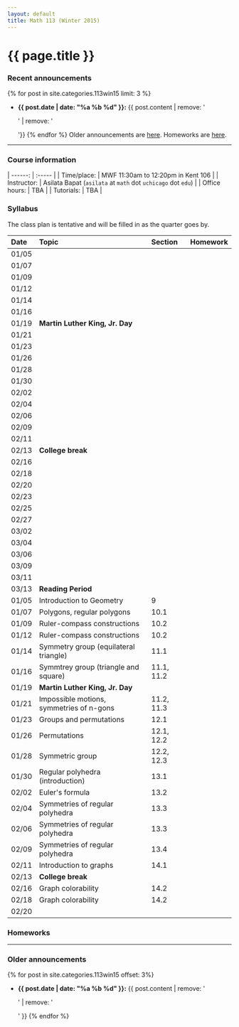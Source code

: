 ```yaml
---
layout: default
title: Math 113 (Winter 2015)
---
```



# {{ page.title }}

### Recent announcements
{% for post in site.categories.113win15 limit: 3 %}
* **{{ post.date | date: "%a %b %d" }}:** {{ post.content | remove: '<p>' | remove: '</p>'}}
{% endfor %}
Older announcements are [here](#older-announcements). Homeworks are [here](#homeworks).

----

### Course information

<div class="infotable">

| ------:       | :-----                                                       |
| Time/place:   | MWF 11:30am to 12:20pm in Kent 106                           |
| Instructor:   | Asilata Bapat (`asilata` at `math` dot `uchicago` dot `edu`) |
| Office hours: | TBA                                                          |
| Tutorials:    | TBA                                                          |

[ms]: https://maps.uchicago.edu/?location=Math-Stat+Building

</div>

### Syllabus
The class plan is tentative and will be filled in as the quarter goes by. 

<div class="classplan">

| Date  | Topic                           | Section | Homework |
| :---  | :---                            | :---    | :---     |
| 01/05 |                                 |         |          |
| 01/07 |                                 |         |          |
| 01/09 |                                 |         |          |
| 01/12 |                                 |         |          |
| 01/14 |                                 |         |          |
| 01/16 |                                 |         |          |
| 01/19 | **Martin Luther King, Jr. Day** |         |          |
| 01/21 |                                 |         |          |
| 01/23 |                                 |         |          |
| 01/26 |                                 |         |          |
| 01/28 |                                 |         |          |
| 01/30 |                                 |         |          |
| 02/02 |                                 |         |          |
| 02/04 |                                 |         |          |
| 02/06 |                                 |         |          |
| 02/09 |                                 |         |          |
| 02/11 |                                 |         |          |
| 02/13 | **College break**               |         |          |
| 02/16 |                                 |         |          |
| 02/18 |                                 |         |          |
| 02/20 |                                 |         |          |
| 02/23 |                                 |         |          |
| 02/25 |                                 |         |          |
| 02/27 |                                 |         |          |
| 03/02 |                                 |         |          |
| 03/04 |                                 |         |          |
| 03/06 |                                 |         |          |
| 03/09 |                                 |         |          |
| 03/11 |                                 |         |          |
| 03/13 | **Reading Period**              |         |          |
| 01/05 | Introduction to Geometry                 |          9 |          |
| 01/07 | Polygons, regular polygons               |       10.1 |          |
| 01/09 | Ruler-compass constructions              |       10.2 |          |
| 01/12 | Ruler-compass constructions              |       10.2 |          |
| 01/14 | Symmetry group (equilateral triangle)    |       11.1 |          |
| 01/16 | Symmtrey group (triangle and square)     | 11.1, 11.2 |          |
| 01/19 | **Martin Luther King, Jr. Day**          |            |          |
| 01/21 | Impossible motions, symmetries of n-gons | 11.2, 11.3 |          |
| 01/23 | Groups and permutations                  |       12.1 |          |
| 01/26 | Permutations                             | 12.1, 12.2 |          |
| 01/28 | Symmetric group                          | 12.2, 12.3 |          |
| 01/30 | Regular polyhedra (introduction)         |       13.1 |          |
| 02/02 | Euler's formula                          |       13.2 |          |
| 02/04 | Symmetries of regular polyhedra          |       13.3 |          |
| 02/06 | Symmetries of regular polyhedra          |       13.3 |          |
| 02/09 | Symmetries of regular polyhedra          |       13.4 |          |
| 02/11 | Introduction to graphs                   |       14.1 |          |
| 02/13 | **College break**                        |            |          |
| 02/16 | Graph colorability                       |       14.2 |          |
| 02/18 | Graph colorability                       |       14.2 |          |
| 02/20 |                                          |            |          |

</div>

### Homeworks

----
### Older announcements
{% for post in site.categories.113win15 offset: 3%}
* **{{ post.date | date: "%a %b %d" }}:** {{ post.content | remove: '<p>' | remove: '</p>' }}
{% endfor %}
